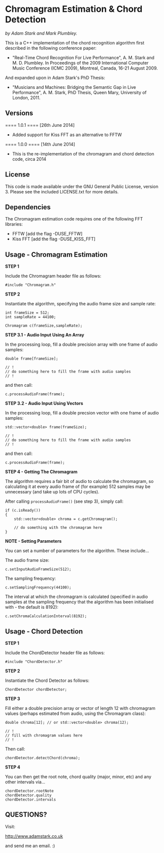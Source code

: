Chromagram Estimation & Chord Detection
=======================================

*by Adam Stark and Mark Plumbley.*

This is a C++ implementation of the chord recognition algorithm first described 
in the following conference paper:

* "Real-Time Chord Recognition For Live Performance", A. M. Stark and M. D. Plumbley. In Proceedings of the 2009 International Computer Music Conference (ICMC 2009), Montreal, Canada, 16-21 August 2009.

And expanded upon in Adam Stark's PhD Thesis:

* "Musicians and Machines: Bridging the Semantic Gap in Live Performance", A. M. Stark, PhD Thesis, Queen Mary, University of London, 2011.

Versions
--------

==== 1.0.1 ==== [26th June 2014]

* Added support for Kiss FFT as an alternative to FFTW

==== 1.0.0 ==== [14th June 2014]

* This is the re-implementation of the chromagram and chord detection code, circa 2014


License
-------

This code is made available under the GNU General Public License, version 3. Please see the included LICENSE.txt for more details.

Dependencies
------------

The Chromagram estimation code requires one of the following FFT libraries: 

* FFTW [add the flag -DUSE_FFTW]
* Kiss FFT [add the flag -DUSE_KISS_FFT]


Usage - Chromagram Estimation
-----------------------------

**STEP 1**

Include the Chromagram header file as follows:

	#include "Chromagram.h"
	
**STEP 2**

Instantiate the algorithm, specifying the audio frame size and sample rate:

	int frameSize = 512;
	int sampleRate = 44100;

	Chromagram c(frameSize,sampleRate); 

**STEP 3.1 - Audio Input Using An Array**

In the processing loop, fill a double precision array with one frame of audio samples: 

	double frame[frameSize]; 
	
	// !
	// do something here to fill the frame with audio samples
	// !

and then call:

	c.processAudioFrame(frame);
	

**STEP 3.2 - Audio Input Using Vectors**

In the processing loop, fill a double precsion vector with one frame of audio samples:

	std::vector<double> frame(frameSize); 
	
	// !
	// do something here to fill the frame with audio samples
	// !

and then call:

	c.processAudioFrame(frame);	


**STEP 4 - Getting The Chromagram**

The algorithm requires a fair bit of audio to calculate the chromagram, so calculating it at every audio frame of (for example) 512 samples may be unnecessary (and take up lots of CPU cycles).

After calling `processAudioFrame()` (see step 3), simply call:

	if (c.isReady())
	{
		std::vector<double> chroma = c.getChromagram();
		
		// do something with the chromagram here
	}
	
**NOTE - Setting Parameters**

You can set a number of parameters for the algorithm. These include...

The audio frame size:

	c.setInputAudioFrameSize(512);

The sampling frequency:

	c.setSamplingFrequency(44100);
	
The interval at which the chromagram is calculated (specified in audio samples at the sampling frequency that the algorithm has been initialised with - the default is 8192):

	c.setChromaCalculationInterval(8192);


Usage - Chord Detection
-----------------------

**STEP 1**

Include the ChordDetector header file as follows:

	#include "ChordDetector.h"

**STEP 2**

Instantiate the Chord Detector as follows:

	ChordDetector chordDetector;

**STEP 3**

Fill either a double precision array or vector of length 12 with chromagram values (perhaps estimated from audio, using the Chromagram class):

	double chroma[12]; // or std::vector<double> chroma(12);
	
	// !
	// fill with chromagram values here
	// !
	
Then call:

	chordDetector.detectChord(chroma);
	
**STEP 4**

You can then get the root note, chord quality (major, minor, etc) and any other intervals via...

	chordDetector.rootNote
    chordDetector.quality
    chordDetector.intervals
    
 
QUESTIONS?
----------

Visit:

http://www.adamstark.co.uk 

and send me an email. :)
	